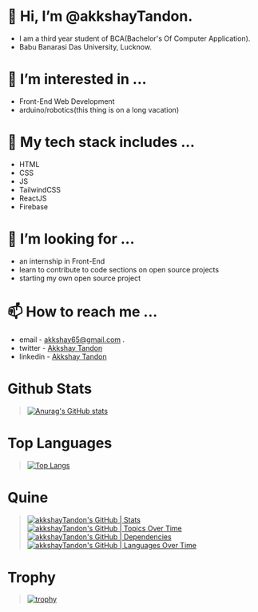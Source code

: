 # 👋 Hi, I’m @akkshayTandon. 
 - I am a third year student of BCA(Bachelor's Of Computer Application).
 - Babu Banarasi Das University, Lucknow.
# 👀 I’m interested in ... 
 - Front-End Web Development
 - arduino/robotics(this thing is on a long vacation)
# 🌱 My tech stack includes ... 
 - HTML
 - CSS
 - JS
 - TailwindCSS
 - ReactJS
 - Firebase
# 💞️ I’m looking for ...
 - an internship in Front-End
 - learn to contribute to code sections on open source projects
 - starting my own open source project
# 📫 How to reach me ... 
 - email - akkshay65@gmail.com .
 - twitter - [Akkshay Tandon](https://twitter.com/AkkshayTandon)
 - linkedin - [Akkshay Tandon](https://www.linkedin.com/in/akkshaytandon/)
# Github Stats
 > [![Anurag's GitHub stats](https://github-readme-stats.vercel.app/api?username=akkshayTandon&show_icons=true&theme=radical)](https://github.com/anuraghazra/github-readme-stats)
# Top Languages
 > [![Top Langs](https://github-readme-stats.vercel.app/api/top-langs/?username=akkshayTandon&layout=donut&langs_count=10)](https://github.com/anuraghazra/github-readme-stats)
# Quine 
 > [![akkshayTandon's GitHub | Stats](https://stats.quine.sh/akkshayTandon/github?theme=dark)](https://quine.sh?utm_source=widgets&utm_campaign=akkshayTandon)
 > [![akkshayTandon's GitHub | Topics Over Time](https://stats.quine.sh/akkshayTandon/topics-over-time?theme=dark)](https://quine.sh?utm_source=widgets&utm_campaign=akkshayTandon) 
 > [![akkshayTandon's GitHub | Dependencies](https://stats.quine.sh/akkshayTandon/dependencies?theme=dark)](https://quine.sh?utm_source=widgets&utm_campaign=akkshayTandon)
 > [![akkshayTandon's GitHub | Languages Over Time](https://stats.quine.sh/akkshayTandon/languages-over-time?theme=dark)](https://quine.sh?utm_source=widgets&utm_campaign=akkshayTandon)

# Trophy
  > [![trophy](https://github-profile-trophy.vercel.app/?username=akkshayTandon&theme=onedark&margin-w=15&margin-h=15)](https://github.com/ryo-ma/github-profile-trophy)
<!---
akkshayTandon/akkshayTandon is a ✨ special ✨ repository because its `README.md` (this file) appears on your GitHub profile.
You can click the Preview link to take a look at your changes.
--->
